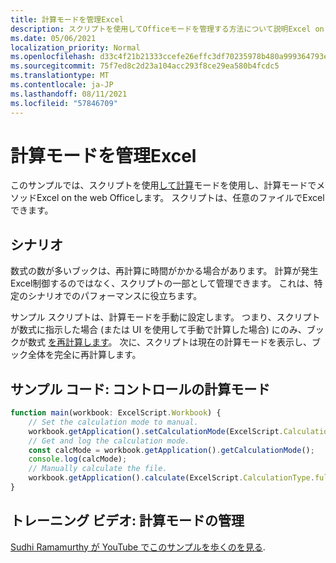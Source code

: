 ```yaml
---
title: 計算モードを管理Excel
description: スクリプトを使用してOfficeモードを管理する方法について説明Excel on the web。
ms.date: 05/06/2021
localization_priority: Normal
ms.openlocfilehash: d33c4f21b21333ccefe26effc3df70235978b480a999364793e9a45d21dfba7f
ms.sourcegitcommit: 75f7ed8c2d23a104acc293f8ce29ea580b4fcdc5
ms.translationtype: MT
ms.contentlocale: ja-JP
ms.lasthandoff: 08/11/2021
ms.locfileid: "57846709"
---
```

# <a name="manage-calculation-mode-in-excel"></a>計算モードを管理Excel

このサンプルでは、スクリプトを使用[して計算](/javascript/api/office-scripts/excelscript/excelscript.calculationmode)モードを使用し、計算モードでメソッドExcel on the web Officeします。 スクリプトは、任意のファイルでExcelできます。

## <a name="scenario"></a>シナリオ

数式の数が多いブックは、再計算に時間がかかる場合があります。 計算が発生Excel制御するのではなく、スクリプトの一部として管理できます。 これは、特定のシナリオでのパフォーマンスに役立ちます。

サンプル スクリプトは、計算モードを手動に設定します。 つまり、スクリプトが数式に指示した場合 (または UI を使用して手動で計算した場合) にのみ、ブックが数式 [を再計算します](https://support.microsoft.com/office/change-formula-recalculation-iteration-or-precision-in-excel-73fc7dac-91cf-4d36-86e8-67124f6bcce4)。 次に、スクリプトは現在の計算モードを表示し、ブック全体を完全に再計算します。

## <a name="sample-code-control-calculation-mode"></a>サンプル コード: コントロールの計算モード

```TypeScript
function main(workbook: ExcelScript.Workbook) {
    // Set the calculation mode to manual.
    workbook.getApplication().setCalculationMode(ExcelScript.CalculationMode.manual);
    // Get and log the calculation mode.
    const calcMode = workbook.getApplication().getCalculationMode();    
    console.log(calcMode);
    // Manually calculate the file.
    workbook.getApplication().calculate(ExcelScript.CalculationType.full);
}
```

## <a name="training-video-manage-calculation-mode"></a>トレーニング ビデオ: 計算モードの管理

[Sudhi Ramamurthy が YouTube でこのサンプルを歩くのを見る](https://youtu.be/iw6O8QH01CI).
